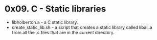 # 0x09. C - Static libraries

- libholberton.a - a C static library.
- create_static_lib.sh -  a script that creates a static library called liball.a from all the .c files that are in the current directory.
